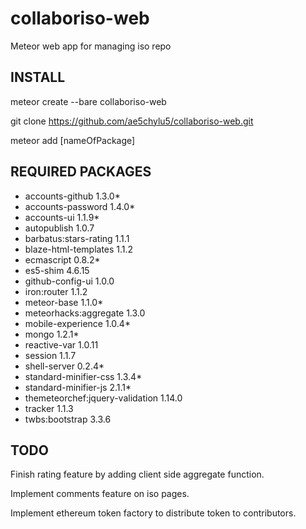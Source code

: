 # collaboriso-web
Meteor web app for managing iso repo

## INSTALL
meteor create --bare collaboriso-web

git clone https://github.com/ae5chylu5/collaboriso-web.git

meteor add [nameOfPackage]

## REQUIRED PACKAGES
* accounts-github                  1.3.0*
* accounts-password                1.4.0*
* accounts-ui                      1.1.9*
* autopublish                      1.0.7
* barbatus:stars-rating            1.1.1
* blaze-html-templates             1.1.2
* ecmascript                       0.8.2*
* es5-shim                         4.6.15
* github-config-ui                 1.0.0
* iron:router                      1.1.2
* meteor-base                      1.1.0*
* meteorhacks:aggregate            1.3.0
* mobile-experience                1.0.4*
* mongo                            1.2.1*
* reactive-var                     1.0.11
* session                          1.1.7
* shell-server                     0.2.4*
* standard-minifier-css            1.3.4*
* standard-minifier-js             2.1.1*
* themeteorchef:jquery-validation  1.14.0
* tracker                          1.1.3
* twbs:bootstrap                   3.3.6

## TODO
Finish rating feature by adding client side aggregate function.

Implement comments feature on iso pages.

Implement ethereum token factory to distribute token to contributors.
